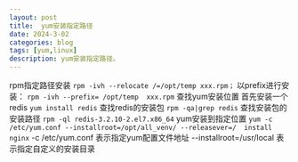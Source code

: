 ```yaml
---
layout: post
title:  yum安装指定路径
date: 2024-3-02
categories: blog
tags: [yum,linux]
description: yum安装指定路径。
---
```


rpm指定路径安装
`rpm -ivh --relocate /=/opt/temp xxx.rpm；`
以prefix进行安装：
`rpm -ivh --prefix= /opt/temp  xxx.rpm`
查找yum安装位置
首先安装一个redis
`yum install redis`
查找redis的安装包
`rpm -qa|grep redis`
查找安装包的安装路径
`rpm -ql redis-3.2.10-2.el7.x86_64`
yum安装到指定位置
`yum -c /etc/yum.conf --installroot=/opt/all_venv/ --releasever=/  install nginx`
\-c /etc/yum.conf      表示指定yum配置文件地址
\--installroot=/usr/local    表示指定自定义的安装目录













